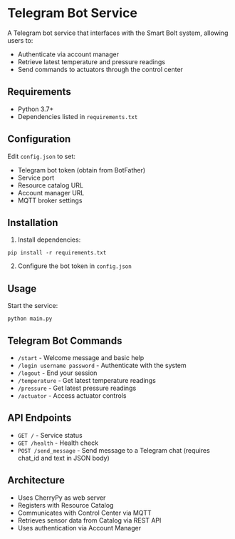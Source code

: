 # Telegram Bot Service

A Telegram bot service that interfaces with the Smart Bolt system, allowing users to:
- Authenticate via account manager
- Retrieve latest temperature and pressure readings
- Send commands to actuators through the control center

## Requirements

- Python 3.7+
- Dependencies listed in `requirements.txt`

## Configuration

Edit `config.json` to set:
- Telegram bot token (obtain from BotFather)
- Service port
- Resource catalog URL
- Account manager URL
- MQTT broker settings

## Installation

1. Install dependencies:

```
pip install -r requirements.txt
```

2. Configure the bot token in `config.json`

## Usage

Start the service:

```
python main.py
```

## Telegram Bot Commands

- `/start` - Welcome message and basic help
- `/login username password` - Authenticate with the system
- `/logout` - End your session
- `/temperature` - Get latest temperature readings
- `/pressure` - Get latest pressure readings 
- `/actuator` - Access actuator controls

## API Endpoints

- `GET /` - Service status
- `GET /health` - Health check
- `POST /send_message` - Send message to a Telegram chat (requires chat_id and text in JSON body)

## Architecture

- Uses CherryPy as web server
- Registers with Resource Catalog
- Communicates with Control Center via MQTT
- Retrieves sensor data from Catalog via REST API
- Uses authentication via Account Manager 